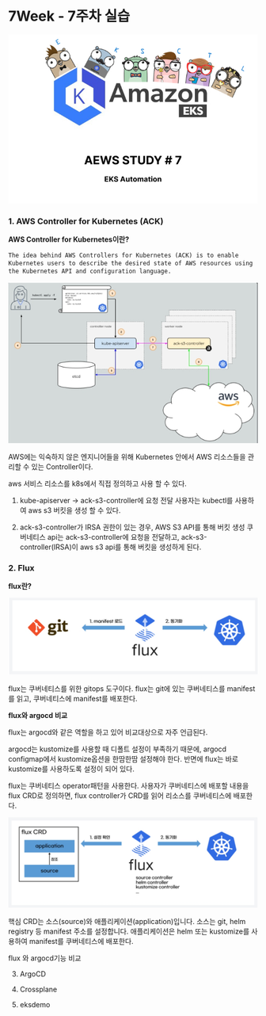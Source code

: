 
# 7Week - 7주차 실습

![image](https://github.com/jiwonYun9332/AWES-1/blob/ba891951a2e3d48a6534bc1ce66dd04c3a0a98ee/Study/images/118_image.jpg)

### 1. AWS Controller for Kubernetes (ACK)

**AWS Controller for Kubernetes이란?**

```
The idea behind AWS Controllers for Kubernetes (ACK) is to enable Kubernetes users to describe the desired state of AWS resources using the Kubernetes API and configuration language.
```

![image](https://github.com/jiwonYun9332/AWES-1/blob/2f7701c25a215f9476dd2ee8714fea259f59b801/Study/images/119_image.jpg)

AWS에는 익숙하지 않은 엔지니어들을 위해 Kubernetes 안에서 AWS 리소스들을 관리할 수 있는 Controller이다.

aws 서비스 리소스를 k8s에서 직접 정의하고 사용 할 수 있다.

1. kube-apiserver -> ack-s3-controller에 요청 전달
사용자는 kubectl를 사용하여 aws s3 버킷을 생성 할 수 있다.

2. ack-s3-controller가 IRSA 권한이 있는 경우, AWS S3 API를 통해 버킷 생성
쿠버네티스 api는 ack-s3-controller에 요청을 전달하고, ack-s3-controller(IRSA)이 aws s3 api를 통해 버킷을 생성하게 된다.






### 2. Flux

**flux란?**

![image](https://github.com/jiwonYun9332/AWES-1/blob/cc7a4c70cddfbf8ccb26bc7d3d7975c53f876fbe/Study/images/120_image.jpg)

flux는 쿠버네티스를 위한 gitops 도구이다. flux는 git에 있는 쿠버네티스를 manifest를 읽고, 쿠버네티스에 manifest를 배포한다.

**flux와 argocd 비교**

flux는 argocd와 같은 역할을 하고 있어 비교대상으로 자주 언급된다.

argocd는 kustomize를 사용할 때 디폴트 설정이 부족하기 때문에, argocd configmap에서 kustomize옵션을 한땀한땀 설정해야 한다.
반면에  flux는 바로 kustomize를 사용하도록 설정이 되어 있다.

flux는 쿠버네티스 operator패턴을 사용한다. 사용자가 쿠버네티스에 배포할 내용을 flux CRD로 정의하면, flux controller가 CRD를 읽어 리소스를 쿠버네티스에 배포한다.

![image](https://github.com/jiwonYun9332/AWES-1/blob/cc7a4c70cddfbf8ccb26bc7d3d7975c53f876fbe/Study/images/121_image.jpg)

핵심 CRD는 소스(source)와 애플리케이션(application)입니다. 소스는 git, helm registry 등 manifest 주소를 설정합니다. 
애플리케이션은 helm 또는 kustomize를 사용하여 manifest를 쿠버네티스에 배포한다.

flux 와 argocd기능 비교


3. ArgoCD

4. Crossplane

5. eksdemo

